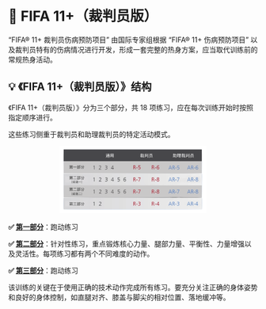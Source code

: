 # 🏃 FIFA 11+（裁判员版）

“FIFA&reg; 11+ 裁判员伤病预防项目” 由国际专家组根据 “FIFA&reg; 11+ 伤病预防项目” 以及裁判员特有的伤病情况进行开发，形成一套完整的热身方案，应当取代训练前的常规热身活动。

## 💡 《FIFA 11+（裁判员版）》结构

《FIFA 11+（裁判员版）》分为三个部分，共 18 项练习，应在每次训练开始时按照指定顺序进行。

这些练习侧重于裁判员和助理裁判员的特定活动模式。

<figure align="center">
    <img src="./figures/11structure.png" width="70%">
</figure>

**✅ [第一部分](https://zzzxj12138.github.io/Eleven_zh/Part_1/index.html)**：跑动练习

**✅ [第二部分](https://zzzxj12138.github.io/Eleven_zh/Part_2/index.html)**：针对性练习，重点锻炼核心力量、腿部力量、平衡性、力量增强以及灵活性。每项练习都有两个不同难度的动作。

**✅ [第三部分](https://zzzxj12138.github.io/Eleven_zh/Part_3/index.html)**：跑动练习

该训练的关键在于使用正确的技术动作完成所有练习。要充分关注正确的身体姿势和良好的身体控制，如直腿对齐、膝盖与脚尖的相对位置、落地缓冲等。
